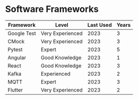 # Software Frameworks

| Framework        | Level            | Last Used | Years |
|------------------|------------------|-----------|-------|
| Google Test      | Very Experienced | 2023     | 3     |
| CMock            | Very Experienced | 2023     | 3     |
| Pytest           | Expert           | 2023     | 5     |
| Angular          | Good Knowledge   | 2023     | 1     |
| React            | Good Knowledge   | 2023     | 3     |
| Kafka            | Experienced      | 2023     | 2     |
| MQTT             | Expert           | 2023     | 3     |
| Flutter          | Very Experienced | 2023     | 2     |
